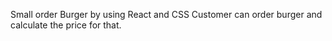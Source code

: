 Small order Burger by using React and CSS
Customer can order burger and calculate the price for that.
